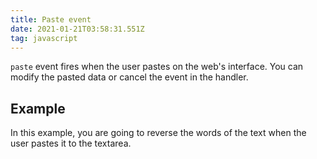 ```yaml
---
title: Paste event
date: 2021-01-21T03:58:31.551Z
tag: javascript
---
```

`paste` event fires when the user pastes on the web's interface. You can modify the pasted data or cancel the event in the handler. 

## Example

In this example, you are going to reverse the words of the text when the user pastes it to the textarea.
